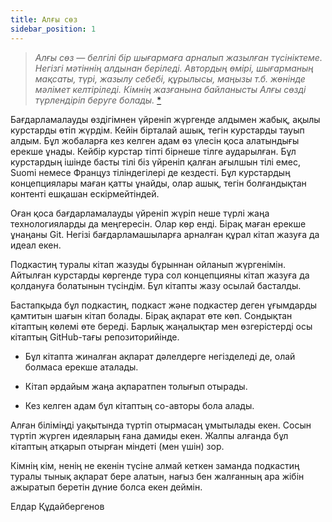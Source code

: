 ```yaml
---
title: Алғы сөз
sidebar_position: 1
---
```


> _Алғы сөз — белгілі бір шығармаға арналып жазылған түсініктеме. Негізгі мәтіннің алдынан беріледі. Автордың өмірі, шығарманың мақсаты, түрі, жазылу себебі, құрылысы, маңызы т.б. жөнінде мәлімет келтіріледі. Кімнің жазғанына байланысты Алғы сөзді түрлендіріп беруге болады._ [\*](https://w.wiki/8De4)

Бағдарламалауды өздігімнен үйреніп жүргенде алдымен жабық, ақылы курстарды өтіп жүрдім. Кейін бірталай ашық, тегін курстарды тауып алдым. Бұл жобаларға кез келген адам өз үлесін қоса алатындығы ерекше ұнады. Кейбір курстар тіпті бірнеше тілге аударылған. Бұл курстардың ішінде басты тілі біз үйреніп қалған ағылшын тілі емес, Suomi немесе Француз тіліндегілері де кездесті. Бұл курстардың концепциялары маған қатты ұнайды, олар ашық, тегін болғандықтан контенті ешқашан ескірмейтіндей.

Оған қоса бағдарламалауды үйреніп жүріп неше түрлі жаңа технологияларды да меңгересін. Олар көр енді. Бірақ маған ерекше ұнаңаны Git. Негізі бағдарламашыларға арналған құрал кітап жазуға да идеал екен.

Подкастиң туралы кітап жазуды бұрыннан ойланып жүргенімін. Айтылған курстарды көргенде тура сол концепцияны кітап жазуға да қолдануға болатынын түсіндім. Бұл кітапты жазу осылай басталды.

Бастапқыда бұл подкастиң, подкаст және подкастер деген ұғымдарды қамтитын шағын кітап болады. Бірақ ақпарат өте көп. Сондықтан кітаптың көлемі өте береді. Барлық жаңалықтар мен өзгерістерді осы кітаптың GitHub-тағы репозиторийінде.

- Бұл кітапта жиналған ақпарат дәлелдерге негізделеді де, олай болмаса ерекше аталады.

- Кітап әрдайым жаңа ақпаратпен толығып отырады.

- Кез келген адам бұл кітаптың со-авторы бола алады.

Алған біліміңді уақытында түртіп отырмасаң ұмытылады екен. Сосын түртіп жүрген идеяларың ғана дамиды екен. Жалпы алғанда бұл кітаптың атқарып отырған міндеті (мен үшін) зор.

Кімнің кім, ненің не екенін түсіне алмай кеткен заманда подкастиң туралы тынық ақпарат бере алатын, нағыз бен жалғанның ара жібін ажыратып беретін дүние болса екен деймін.

Елдар Құдайбергенов
